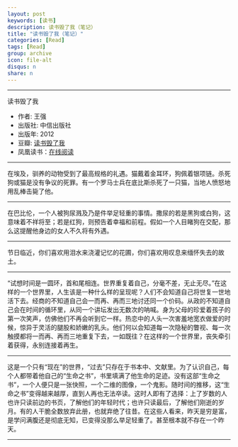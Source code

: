 ```yaml
---
layout: post
keywords: [读书]
description: 读书毁了我（笔记）
title: "读书毁了我（笔记）"
categories: [Read]
tags: [Read]
group: archive
icon: file-alt
disqus: n
share: n
---
```


------------
读书毁了我

- 作者: 王强
- 出版社: 中信出版社
- 出版年: 2012
- 豆瓣: [读书毁了我][2]
- 凤凰读书：[在线阅读][1]


------------
在埃及，驯养的动物受到了最高规格的礼遇。猫戴着金耳环，狗佩着银项链。杀死狗或猫是没有争议的死罪。有一个罗马士兵在底比斯杀死了一只猫，当地人愤怒地用乱棒击毙了他。

------------
在巴比伦，一个人被狗尿溅及乃是件举足轻重的事情。撒尿的若是黑狗或白狗，这意味着不祥将至；若是红狗，则预告着幸福和前程。假如一个人目睹狗在交配，那么这提醒他身边的女人不久将有外遇。

------------
节日临近，你们喜欢用泪水来浇灌记忆的花圃，你们喜欢用叹息来缅怀失去的故土。

------------
“试想时间是一圆环，首和尾相连。世界重复着自己，分毫不差，无止无尽。”在这样的一个世界里，人生该是一种什么样的呈现呢？人们不会知道自己将世复一世地活下去。经商的不知道自己会一而再、再而三地讨还同一个价码。从政的不知道自己会在时间的循环里，从同一个讲坛发出无数次的呐喊。身为父母的珍爱着孩子的第一次笑声，仿佛他们不再会听到它一样。热恋中的人头一次害羞地宽衣做爱的时候，惊异于灵活的腿股和娇嫩的乳头。他们何以会知道每一次隐秘的瞥视、每一次触摸都将一而再、再而三地重复下去，一如既往？在这样的一个世界里，丧失牵引着获得，永别连接着再生。

------------
这是一个只有“现在”的世界，“过去”只存在于书本中、文献里。为了认识自己，每个人都带着他自己的“生命之书”，书里填满了他生命的足迹。没有这部“生命之书”，一个人便只是一张快照，一个二维的图像，一个鬼影。随时间的推移，这“生命之书”变得越来越厚，直到人再也无法卒读。这时人即有了选择：上了岁数的人也许只读前边的书页，了解他们的年轻时代；也许只读最后，了解他们刚逝的岁月。有的人干脆全数放弃此册，也就弃绝了往昔。在这些人看来，昨天是穷是富，是学问满腹还是彻底无知，已变得没那么举足轻重了。甚至根本就不存在一个昨天。

------------

[1]: http://v.book.ifeng.com/book/ts/32856.htm
[2]: http://book.douban.com/subject/19912140/




